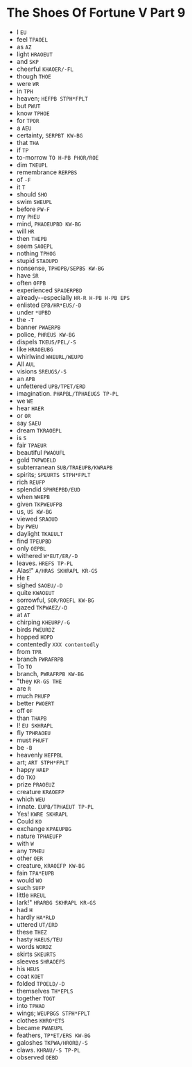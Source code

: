 # The Shoes Of Fortune V Part 9

* I `EU`
* feel `TPAOEL`
* as `AZ`
* light `HRAOEUT`
* and `SKP`
* cheerful `KHAOER/-FL`
* though `THOE`
* were `WR`
* in `TPH`
* heaven; `HEFPB STPH*FPLT`
* but `PWUT`
* know `TPHOE`
* for `TPOR`
* a `AEU`
* certainty, `SERPBT KW-BG`
* that `THA`
* if `TP`
* to-morrow `TO H-PB PHOR/ROE`
* dim `TKEUPL`
* remembrance `RERPBS`
* of `-F`
* it `T`
* should `SHO`
* swim `SWEUPL`
* before `PW-F`
* my `PHEU`
* mind, `PHAOEUPBD KW-BG`
* will `HR`
* then `THEPB`
* seem `SAOEPL`
* nothing `TPHOG`
* stupid `STAOUPD`
* nonsense, `TPHOPB/SEPBS KW-BG`
* have `SR`
* often `OFPB`
* experienced `SPAOERPBD`
* already--especially `HR-R H-PB H-PB EPS`
* enlisted `EPB/HR*EUS/-D`
* under `*UPBD`
* the `-T`
* banner `PWAERPB`
* police, `PHREUS KW-BG`
* dispels `TKEUS/PEL/-S`
* like `HRAOEUBG`
* whirlwind `WHEURL/WEUPD`
* All `AUL`
* visions `SREUGS/-S`
* an `APB`
* unfettered `UPB/TPET/ERD`
* imagination. `PHAPBL/TPHAEUGS TP-PL`
* we `WE`
* hear `HAER`
* or `OR`
* say `SAEU`
* dream `TKRAOEPL`
* is `S`
* fair `TPAEUR`
* beautiful `PWAOUFL`
* gold `TKPWOELD`
* subterranean `SUB/TRAEUPB/KWRAPB`
* spirits; `SPEURTS STPH*FPLT`
* rich `REUFP`
* splendid `SPHREPBD/EUD`
* when `WHEPB`
* given `TKPWEUFPB`
* us, `US KW-BG`
* viewed `SRAOUD`
* by `PWEU`
* daylight `TKAEULT`
* find `TPEUPBD`
* only `OEPBL`
* withered `W*EUT/ER/-D`
* leaves. `HREFS TP-PL`
* Alas!" `A/HRAS SKHRAPL KR-GS`
* He `E`
* sighed `SAOEU/-D`
* quite `KWAOEUT`
* sorrowful, `SOR/ROEFL KW-BG`
* gazed `TKPWAEZ/-D`
* at `AT`
* chirping `KHEURP/-G`
* birds `PWEURDZ`
* hopped `HOPD`
* contentedly `XXX contentedly`
* from `TPR`
* branch `PWRAFRPB`
* To `TO`
* branch, `PWRAFRPB KW-BG`
* "they `KR-GS THE`
* are `R`
* much `PHUFP`
* better `PWOERT`
* off `OF`
* than `THAPB`
* I! `EU SKHRAPL`
* fly `TPHRAOEU`
* must `PHUFT`
* be `-B`
* heavenly `HEFPBL`
* art; `ART STPH*FPLT`
* happy `HAEP`
* do `TKO`
* prize `PRAOEUZ`
* creature `KRAOEFP`
* which `WEU`
* innate. `EUPB/TPHAEUT TP-PL`
* Yes! `KWRE SKHRAPL`
* Could `KO`
* exchange `KPAEUPBG`
* nature `TPHAEUFP`
* with `W`
* any `TPHEU`
* other `OER`
* creature, `KRAOEFP KW-BG`
* fain `TPA*EUPB`
* would `WO`
* such `SUFP`
* little `HREUL`
* lark!" `HRARBG SKHRAPL KR-GS`
* had `H`
* hardly `HA*RLD`
* uttered `UT/ERD`
* these `THEZ`
* hasty `HAEUS/TEU`
* words `WORDZ`
* skirts `SKEURTS`
* sleeves `SHRAOEFS`
* his `HEUS`
* coat `KOET`
* folded `TPOELD/-D`
* themselves `TH*EPLS`
* together `TOGT`
* into `TPHAO`
* wings; `WEUPBGS STPH*FPLT`
* clothes `KHRO*ETS`
* became `PWAEUPL`
* feathers, `TP*ET/ERS KW-BG`
* galoshes `TKPWA/HRORB/-S`
* claws. `KHRAU/-S TP-PL`
* observed `OEBD`
